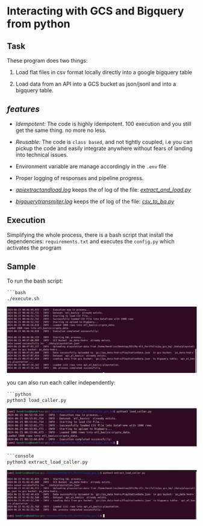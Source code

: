 # Interacting with GCS and Bigquery from python

## Task
These program does two things:

1. Load flat files in csv format locally directly into a google bigquery table

2. Load data from an API into a GCS bucket as json/jsonl and into a bigquery table.

  ## _features_

   - *Idempotent:* The code is highly idempotent. 100 execution and you still get the same thing. no more no less.

   - *Reusable:* The code is `class based`, and not tightly coupled, i.e you can pickup the code and easily integrate anywhere without fears of landing into technical issues.

   - Environment variable are manage accordingly in the `.env` file

   - Proper logging of responses and pipeline progress.
   
   - _[apiextractandload.log](apiextractandload.log)_ keeps the of log of the file: _[extract_and_load.py](./src/extract_and_load.py)_

   - _[bigquerytransmiter.log](bigquerytransmiter.log)_ keeps the of log of the file: _[csv_to_bq.py](./src/csv_to_bq.py)_


## Execution

Simplifying the whole process, there is a bash script that install the dependencies: `requirements.txt` and executes the `config.py` which activates the program

## Sample

To run the bash script:

    ```bash
    ./execute.sh

![complete execution code execution](./data/code_execution.png)

you can also run each caller independently:

    ```python
    python3 load_caller.py 

![csv to bigquery process](./data/load_caller.png)


    ```console
    python3 extract_load_caller.py

![api data to gcs and to bq](./data/extract_load_caller.png)
